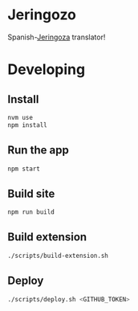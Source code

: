 # Jeringozo

Spanish-[Jeringoza](https://en.wikipedia.org/wiki/Jeringonza) translator!

# Developing

## Install

```bash
nvm use
npm install
```

## Run the app

```bash
npm start
```

## Build site

```bash
npm run build
```

## Build extension

```bash
./scripts/build-extension.sh
```

## Deploy

```bash
./scripts/deploy.sh <GITHUB_TOKEN>
```
